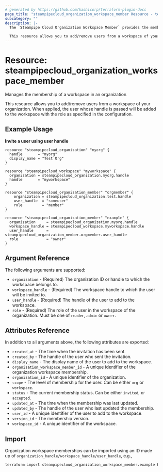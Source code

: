 ```yaml
---
# generated by https://github.com/hashicorp/terraform-plugin-docs
page_title: "steampipecloud_organization_workspace_member Resource - terraform-provider-steampipecloud"
subcategory: ""
description: |-
  The `Steampipe Cloud Organization Workspace Member` provides the members of a workspace belonging to an organization who can collaborate, run queries and snapshots.

  This resource allows you to add/remove users from a workspace of your organization. When applied, an invitation will be sent to the user to become part of the workspace. When destroyed, either the invitation will be cancelled or the user will be removed.
---
```


# Resource: steampipecloud_organization_workspace_member

Manages the membership of a workspace in an organization.

This resource allows you to add/remove users from a workspace of your 
organization. When applied, the user whose handle is passed will be
added to the workspace with the role as specified in the configuration.

## Example Usage

**Invite a user using user handle**

```hcl
resource "steampipecloud_organization" "myorg" {
  handle       = "myorg"
  display_name = "Test Org"
}

resource "steampipecloud_workspace" "myworkspace" {
  organization = steampipecloud_organization.myorg.handle
  handle       = "myworkspace"
}

resource "steampipecloud_organization_member" "orgmember" {
	organization = steampipecloud_organization.test.handle
	user_handle  = "someuser"
	role         = "member"
}

resource "steampipecloud_organization_member" "example" {
  organization     = steampipecloud_organization.myorg.handle
  workspace_handle = steampipecloud_workspace.myworkspace.handle
  user_handle      = steampipecloud_organization_member.orgmember.user_handle
  role             = "owner"
}
```

## Argument Reference

The following arguments are supported:

- `organization` - (Required) The organization ID or handle to which the workspace belongs to.
- `workspace_handle` - (Required) The workspace handle to which the user will be invited to.
- `user_handle` - (Required) The handle of the user to add to the workspace.
- `role` - (Required) The role of the user in the workspace of the organization. Must be one of `reader`, `admin` or `owner`.

## Attributes Reference

In addition to all arguments above, the following attributes are exported:

- `created_at` - The time when the invitation has been sent.
- `created_by` - The handle of the user who sent the invitation.
- `display_name` - The display name of the user to add to the workspace.
- `organization_workspace_member_id` - A unique identifier of the organization workspace membership.
- `organization_id` - A unique identifier of the organization.
- `scope` - The level of membership for the user. Can be either `org` or `workspace`.
- `status` - The current membership status. Can be either `invited`, or `accepted`.
- `updated_at` - The time when the membership was last updated.
- `updated_by` - The handle of the user who last updated the membership.
- `user_id` - A unique identifier of the user to add to the workspace.
- `version_id` - The membership version.
- `workspace_id` - A unique identifier of the workspace.

## Import

Organization workspace memberships can be imported using an ID made up of `organization_handle/workspace_handle/user_handle`, e.g.,

```sh
terraform import steampipecloud_organization_workspace_member.example hashicorp/dev/someuser
```
